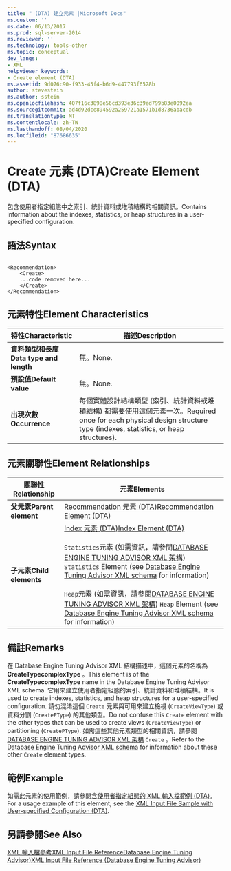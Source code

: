 ```yaml
---
title: " (DTA) 建立元素 |Microsoft Docs"
ms.custom: ''
ms.date: 06/13/2017
ms.prod: sql-server-2014
ms.reviewer: ''
ms.technology: tools-other
ms.topic: conceptual
dev_langs:
- XML
helpviewer_keywords:
- Create element (DTA)
ms.assetid: 9d076c90-f933-45f4-b6d9-447793f6528b
author: stevestein
ms.author: sstein
ms.openlocfilehash: 407f16c3898e56cd393e36c39ed799b83e0092ea
ms.sourcegitcommit: ad4d92dce894592a259721a1571b1d8736abacdb
ms.translationtype: MT
ms.contentlocale: zh-TW
ms.lasthandoff: 08/04/2020
ms.locfileid: "87686635"
---
```

# <a name="create-element-dta"></a><span data-ttu-id="88db3-102">Create 元素 (DTA)</span><span class="sxs-lookup"><span data-stu-id="88db3-102">Create Element (DTA)</span></span>
  <span data-ttu-id="88db3-103">包含使用者指定組態中之索引、統計資料或堆積結構的相關資訊。</span><span class="sxs-lookup"><span data-stu-id="88db3-103">Contains information about the indexes, statistics, or heap structures in a user-specified configuration.</span></span>  
  
## <a name="syntax"></a><span data-ttu-id="88db3-104">語法</span><span class="sxs-lookup"><span data-stu-id="88db3-104">Syntax</span></span>  
  
```  
  
<Recommendation>  
    <Create>  
    ...code removed here...  
    </Create>  
</Recommendation>  
```  
  
## <a name="element-characteristics"></a><span data-ttu-id="88db3-105">元素特性</span><span class="sxs-lookup"><span data-stu-id="88db3-105">Element Characteristics</span></span>  
  
|<span data-ttu-id="88db3-106">特性</span><span class="sxs-lookup"><span data-stu-id="88db3-106">Characteristic</span></span>|<span data-ttu-id="88db3-107">描述</span><span class="sxs-lookup"><span data-stu-id="88db3-107">Description</span></span>|  
|--------------------|-----------------|  
|<span data-ttu-id="88db3-108">**資料類型和長度**</span><span class="sxs-lookup"><span data-stu-id="88db3-108">**Data type and length**</span></span>|<span data-ttu-id="88db3-109">無。</span><span class="sxs-lookup"><span data-stu-id="88db3-109">None.</span></span>|  
|<span data-ttu-id="88db3-110">**預設值**</span><span class="sxs-lookup"><span data-stu-id="88db3-110">**Default value**</span></span>|<span data-ttu-id="88db3-111">無。</span><span class="sxs-lookup"><span data-stu-id="88db3-111">None.</span></span>|  
|<span data-ttu-id="88db3-112">**出現次數**</span><span class="sxs-lookup"><span data-stu-id="88db3-112">**Occurrence**</span></span>|<span data-ttu-id="88db3-113">每個實體設計結構類型 (索引、統計資料或堆積結構) 都需要使用這個元素一次。</span><span class="sxs-lookup"><span data-stu-id="88db3-113">Required once for each physical design structure type (indexes, statistics, or heap structures).</span></span>|  
  
## <a name="element-relationships"></a><span data-ttu-id="88db3-114">元素關聯性</span><span class="sxs-lookup"><span data-stu-id="88db3-114">Element Relationships</span></span>  
  
|<span data-ttu-id="88db3-115">關聯性</span><span class="sxs-lookup"><span data-stu-id="88db3-115">Relationship</span></span>|<span data-ttu-id="88db3-116">元素</span><span class="sxs-lookup"><span data-stu-id="88db3-116">Elements</span></span>|  
|------------------|--------------|  
|<span data-ttu-id="88db3-117">**父元素**</span><span class="sxs-lookup"><span data-stu-id="88db3-117">**Parent element**</span></span>|[<span data-ttu-id="88db3-118">Recommendation 元素 &#40;DTA&#41;</span><span class="sxs-lookup"><span data-stu-id="88db3-118">Recommendation Element &#40;DTA&#41;</span></span>](recommendation-element-dta.md)|  
|<span data-ttu-id="88db3-119">**子元素**</span><span class="sxs-lookup"><span data-stu-id="88db3-119">**Child elements**</span></span>|[<span data-ttu-id="88db3-120">Index 元素 &#40;DTA&#41;</span><span class="sxs-lookup"><span data-stu-id="88db3-120">Index Element &#40;DTA&#41;</span></span>](index-element-dta.md)<br /><br /> <span data-ttu-id="88db3-121">`Statistics`元素 (如需資訊，請參閱[DATABASE ENGINE TUNING ADVISOR XML 架構](https://schemas.microsoft.com/sqlserver/)) </span><span class="sxs-lookup"><span data-stu-id="88db3-121">`Statistics` Element (see [Database Engine Tuning Advisor XML schema](https://schemas.microsoft.com/sqlserver/) for information)</span></span><br /><br /> <span data-ttu-id="88db3-122">`Heap`元素 (如需資訊，請參閱[DATABASE ENGINE TUNING ADVISOR XML 架構](https://schemas.microsoft.com/sqlserver/)) </span><span class="sxs-lookup"><span data-stu-id="88db3-122">`Heap` Element (see [Database Engine Tuning Advisor XML schema](https://schemas.microsoft.com/sqlserver/) for information)</span></span>|  
  
## <a name="remarks"></a><span data-ttu-id="88db3-123">備註</span><span class="sxs-lookup"><span data-stu-id="88db3-123">Remarks</span></span>  
 <span data-ttu-id="88db3-124">在 Database Engine Tuning Advisor XML 結構描述中，這個元素的名稱為 **CreateTypecomplexType** 。</span><span class="sxs-lookup"><span data-stu-id="88db3-124">This element is of the **CreateTypecomplexType** name in the Database Engine Tuning Advisor XML schema.</span></span> <span data-ttu-id="88db3-125">它用來建立使用者指定組態的索引、統計資料和堆積結構。</span><span class="sxs-lookup"><span data-stu-id="88db3-125">It is used to create indexes, statistics, and heap structures for a user-specified configuration.</span></span> <span data-ttu-id="88db3-126">請勿混淆這個 `Create` 元素與可用來建立檢視 (`CreateViewType`) 或資料分割 (`CreatePType`) 的其他類型。</span><span class="sxs-lookup"><span data-stu-id="88db3-126">Do not confuse this `Create` element with the other types that can be used to create views (`CreateViewType`) or partitioning (`CreatePType`).</span></span> <span data-ttu-id="88db3-127">如需這些其他元素類型的相關資訊，請參閱[DATABASE ENGINE TUNING ADVISOR XML 架構](https://schemas.microsoft.com/sqlserver/) `Create` 。</span><span class="sxs-lookup"><span data-stu-id="88db3-127">Refer to the [Database Engine Tuning Advisor XML schema](https://schemas.microsoft.com/sqlserver/) for information about these other `Create` element types.</span></span>  
  
## <a name="example"></a><span data-ttu-id="88db3-128">範例</span><span class="sxs-lookup"><span data-stu-id="88db3-128">Example</span></span>  
 <span data-ttu-id="88db3-129">如需此元素的使用範例，請參閱[含使用者指定組態的 XML 輸入檔範例 &#40;DTA&#41;](xml-input-file-sample-with-user-specified-configuration-dta.md)。</span><span class="sxs-lookup"><span data-stu-id="88db3-129">For a usage example of this element, see the [XML Input File Sample with User-specified Configuration &#40;DTA&#41;](xml-input-file-sample-with-user-specified-configuration-dta.md).</span></span>  
  
## <a name="see-also"></a><span data-ttu-id="88db3-130">另請參閱</span><span class="sxs-lookup"><span data-stu-id="88db3-130">See Also</span></span>  
 [<span data-ttu-id="88db3-131">XML 輸入檔參考XML Input File ReferenceDatabase Engine Tuning Advisor&#41;</span><span class="sxs-lookup"><span data-stu-id="88db3-131">XML Input File Reference &#40;Database Engine Tuning Advisor&#41;</span></span>](xml-input-file-reference-database-engine-tuning-advisor.md)  
  
  
